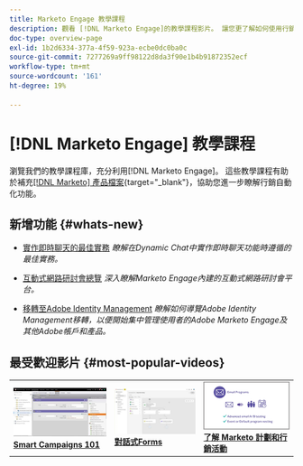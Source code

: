 ```yaml
---
title: Marketo Engage 教學課程
description: 觀看 [!DNL Marketo Engage]的教學課程影片。 讓您更了解如何使用行銷自動化功能等。
doc-type: overview-page
exl-id: 1b2d6334-377a-4f59-923a-ecbe0dc0ba0c
source-git-commit: 7277269a9ff98122d8da3f90e1b4b91872352ecf
workflow-type: tm+mt
source-wordcount: '161'
ht-degree: 19%

---
```


# [!DNL Marketo Engage] 教學課程

瀏覽我們的教學課程庫，充分利用[!DNL Marketo Engage]。 這些教學課程有助於補充[[!DNL Marketo] 產品檔案](https://experienceleague.adobe.com/docs/marketo/using/home.html?lang=zh-Hant){target="_blank"}，協助您進一步瞭解行銷自動化功能。

<!-- <div id="recs-overview-body-1"></div>
<div id="recs-overview-body-2"></div>
<div id="recs-overview-body-3"></div>
<div id="recs-overview-body-4"></div>
<div id="recs-overview-body-5"></div>
<div id="recs-overview-body-6"></div> -->

## 新增功能 {#whats-new}

* [實作即時聊天的最佳實務](https://experienceleague.adobe.com/zh-hant/docs/marketo-learn/tutorials/dynamic-chat/live-chat-best-practices)
  _瞭解在Dynamic Chat中實作即時聊天功能時遵循的最佳實務。_

* [互動式網路研討會總覽](https://experienceleague.adobe.com/zh-hant/docs/marketo-learn/tutorials/events/interactive-webinars-overview)
  _深入瞭解Marketo Engage內建的互動式網路研討會平台。_

* [移轉至Adobe Identity Management](https://experienceleague.adobe.com/zh-hant/docs/marketo-learn/tutorials/fundamentals/migrating-to-adobe-identity-management)
  _瞭解如何導覽Adobe Identity Management移轉，以便開始集中管理使用者的Adobe Marketo Engage及其他Adobe帳戶和產品。_

## 最受歡迎影片 {#most-popular-videos}

<table>
<tr>
<td>
<a href="https://experienceleague.adobe.com/zh-hant/docs/marketo-learn/tutorials/programs-and-campaigns/smart-campaigns-101"><img alt="Smart Campaigns 101的縮圖影像" src="assets/tutorials-homepage-1.png"></a>
<div><a href="https://experienceleague.adobe.com/zh-hant/docs/marketo-learn/tutorials/programs-and-campaigns/smart-campaigns-101"><strong>Smart Campaigns 101</strong></a></div>
</td>
<td>
<a href="https://experienceleague.adobe.com/zh-hant/docs/marketo-learn/tutorials/dynamic-chat/conversational-forms"><img alt="對話式Forms的縮圖影像" src="assets/tutorials-homepage-2.png"></a>
<div><a href="https://experienceleague.adobe.com/zh-hant/docs/marketo-learn/tutorials/dynamic-chat/conversational-forms"><strong>對話式Forms</strong></a></div>
</td>
<td>
<a href="https://experienceleague.adobe.com/zh-hant/docs/marketo-learn/tutorials/fundamentals/programs-and-campaigns"><img alt="瞭解Marketo方案和行銷活動" src="assets/tutorials-homepage-3.png" /></a>
<div><a href="https://experienceleague.adobe.com/zh-hant/docs/marketo-learn/tutorials/fundamentals/programs-and-campaigns"><strong>了解 Marketo 計劃和行銷活動</strong></a></div>
</td>
</tr>
</table>
